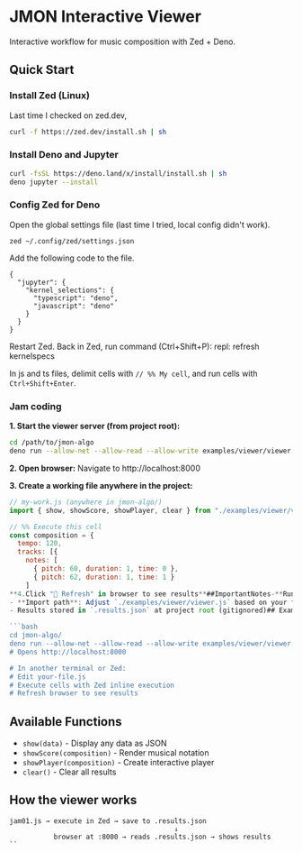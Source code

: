 # JMON Interactive Viewer

Interactive workflow for music composition with Zed + Deno.

## Quick Start

### Install Zed (Linux)

Last time I checked on zed.dev,

```bash
curl -f https://zed.dev/install.sh | sh
```

### Install Deno and Jupyter

```bash
curl -fsSL https://deno.land/x/install/install.sh | sh
deno jupyter --install
```

### Config Zed for Deno

Open the global settings file (last time I tried, local config didn't work).

```
zed ~/.config/zed/settings.json
```

Add the following code to the file.

```
{
  "jupyter": {
    "kernel_selections": {
      "typescript": "deno",
      "javascript": "deno"
    }
  }
}
```

Restart Zed. Back in Zed, run command (Ctrl+Shift+P): repl: refresh kernelspecs

In js and ts files, delimit cells with `// %% My cell`, and run cells with `Ctrl+Shift+Enter`.

### Jam coding

**1. Start the viewer server (from project root):**
```bash
cd /path/to/jmon-algo
deno run --allow-net --allow-read --allow-write examples/viewer/viewer.js
```

**2. Open browser:**
Navigate to http://localhost:8000

**3. Create a working file anywhere in the project:**
```javascript
// my-work.js (anywhere in jmon-algo/)
import { show, showScore, showPlayer, clear } from "./examples/viewer/viewer.js";

// %% Execute this cell
const composition = {
  tempo: 120,
  tracks: [{
    notes: [
      { pitch: 60, duration: 1, time: 0 },
      { pitch: 62, duration: 1, time: 1 }
    ]
**4.Click "🔄 Refresh" in browser to see results**##ImportantNotes-**Runfromproject root**: The viewer must be run from `jmon-algo/` directory
- **Import path**: Adjust `./examples/viewer/viewer.js` based on your file location
- Results stored in `.results.json` at project root (gitignored)## Example Workflow

```bash
cd jmon-algo/
deno run --allow-net --allow-read --allow-write examples/viewer/viewer.js
# Opens http://localhost:8000

# In another terminal or Zed:
# Edit your-file.js
# Execute cells with Zed inline execution
# Refresh browser to see results
```

## Available Functions

- `show(data)` - Display any data as JSON
- `showScore(composition)` - Render musical notation
- `showPlayer(composition)` - Create interactive player
- `clear()` - Clear all results


## How the viewer works

```
jam01.js → execute in Zed → save to .results.json
                                         ↓
           browser at :8000 → reads .results.json → shows results
``
